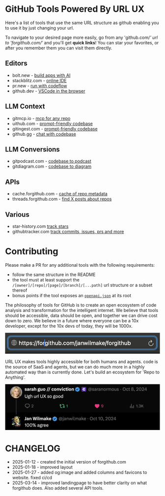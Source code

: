 # GitHub Tools Powered By URL UX

Here's a list of tools that use the same URL structure as github enabling you to use it by just changing your url.

To navigate to your desired page more easily, go from any 'github.com/_' url to 'forgithub.com/_' and you'll get **quick links**! You can star your favorites, or after you remember them you can visit them directly.

## Editors

- bolt.new - [build apps with AI](https://bolt.new/github.com/)
- stackblitz.com - [online IDE](https://stackblitz.com/github.com/)
- pr.new - [run with codeflow](https://pr.new/github.com/)
- github.dev - [VSCode in the browser](https://github.dev/)

## LLM Context

- gitmcp.io - [mcp for any repo](https://gitmcp.io/)
- uithub.com - [prompt-friendly codebase](https://uithub.com/)
- gitingest.com - [prompt-friendly codebase](https://gitingest.com/)
- github.gg - [chat with codebase](https://github.gg/)

## LLM Conversions

- gitpodcast.com - [codebase to podcast](https://gitpodcast.com/)
- gitdiagram.com - [codebase to diagram](https://gitdiagram.com/)

## APIs

- cache.forgithub.com - [cache of repo metadata](https://cache.forgithub.com/)
- threads.forgithub.com - [find X posts about repos](https://threads.forgithub.com/)

## Various

- star-history.com [track stars](https://www.star-history.com/#)
- githubtracker.com [track commits, issues, prs and more](https://githubtracker.com/)

# Contributing

Please make a PR for any additional tools with the following requirements:

- follow the same structure in the README
- the tool must at least support the `/[owner]/[repo]/[page]/[branch]/[...path]` url structure or a subset thereof
- bonus points if the tool exposes an [`openapi.json`](https://www.openapis.org/what-is-openapi) at its root

The philosophy of tools for GitHub is to create an open ecosystem of code analysis and transformation for the intelligent internet. We believe that tools should be accessible, data should be open, and together we can drive cost down to zero. We believe in a future where everyone can be a 10x developer, except for the 10x devs of today, they will be 1000x.

[![](thumb.png)](https://github.com/janwilmake/forgithub/raw/refs/heads/main/demo.mov)

URL UX makes tools highly accessible for both humans and agents. code is the source of SaaS and agents, but we can do much more in a highly automated way than is currently done. Let's build an ecosystem for 'Repo to Anything'.

![](urlux.png)

# CHANGELOG

- 2025-01-12 - created the initial version of forgithub.com
- 2025-01-18 - improved layout
- 2025-01-27 - added og:image and added columns and favicons to website. fixed ci/cd
- 2025-03-14 - improved landingpage to have better clarity on what forgithub does. Also added several API tools.
